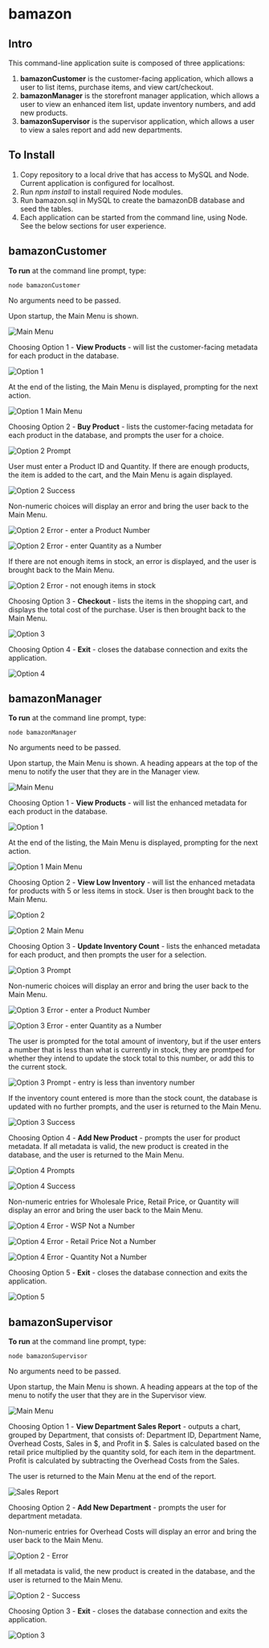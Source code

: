 # bamazon

## Intro

This command-line application suite is composed of three applications:
1.  **bamazonCustomer** is the customer-facing application, which allows a user to list items, purchase items, and view cart/checkout.
1.  **bamazonManager** is the storefront manager application, which allows a user to view an enhanced item list, update inventory numbers, and add new products.
1.  **bamazonSupervisor** is the supervisor application, which allows a user to view a sales report and add new departments.

## To Install

1.  Copy repository to a local drive that has access to MySQL and Node.  Current application is configured for localhost.
1.  Run *npm install* to install required Node modules.
1.  Run bamazon.sql in MySQL to create the bamazonDB database and seed the tables.
1.  Each application can be started from the command line, using Node.  See the below sections for user experience.

## bamazonCustomer

**To run** at the command line prompt, type:
```
node bamazonCustomer
```
No arguments need to be passed.

Upon startup, the Main Menu is shown. 

![Main Menu](/images/bamazonCustomerMainMenu.png)

Choosing Option 1 - **View Products** - will list the customer-facing metadata for each product in the database.

![Option 1](/images/bamazonCustomerOpt1-a.png)

At the end of the listing, the Main Menu is displayed, prompting for the next action.

![Option 1 Main Menu](/images/bamazonCustomerOpt1-b.png)

Choosing Option 2 - **Buy Product** - lists the customer-facing metadata for each product in the database, and prompts the user for a choice.  

![Option 2 Prompt](/images/bamazonCustomerOpt2-a.png)

User must enter a Product ID and Quantity.  If there are enough products, the item is added to the cart, and the Main Menu is again displayed.

![Option 2 Success](/images/bamazonCustomerOpt2-b.png)

Non-numeric choices will display an error and bring the user back to the Main Menu.

![Option 2 Error - enter a Product Number](/images/bamazonCustomerOpt2-c.png)

![Option 2 Error - enter Quantity as a Number](/images/bamazonCustomerOpt2-d.png)

If there are not enough items in stock, an error is displayed, and the user is brought back to the Main Menu.

![Option 2 Error - not enough items in stock](/images/bamazonCustomerOpt2-e.png)

Choosing Option 3 - **Checkout** - lists the items in the shopping cart, and displays the total cost of the purchase.  User is then brought back to the Main Menu.

![Option 3](/images/bamazonCustomerOpt3.png)

Choosing Option 4 - **Exit** - closes the database connection and exits the application.

![Option 4](/images/bamazonCustomerOpt4.png)

## bamazonManager

**To run** at the command line prompt, type:
```
node bamazonManager
```
No arguments need to be passed.

Upon startup, the Main Menu is shown. A heading appears at the top of the menu to notify the user that they are in the Manager view.

![Main Menu](/images/bamazonManagerMainMenu.png)

Choosing Option 1 - **View Products** - will list the enhanced metadata for each product in the database.

![Option 1](/images/bamazonManagerOpt1-a.png)

At the end of the listing, the Main Menu is displayed, prompting for the next action.

![Option 1 Main Menu](/images/bamazonManagerOpt1-b.png)

Choosing Option 2 - **View Low Inventory** - will list the enhanced metadata for products with 5 or less items in stock.  User is then brought back to the Main Menu.

![Option 2](/images/bamazonManagerOpt2-a.png)

![Option 2 Main Menu](/images/bamazonManagerOpt2-b.png)

Choosing Option 3 - **Update Inventory Count** - lists the enhanced metadata for each product, and then prompts the user for a selection.

![Option 3 Prompt](/images/bamazonManagerOpt3-a.png)

Non-numeric choices will display an error and bring the user back to the Main Menu.

![Option 3 Error - enter a Product Number](/images/bamazonManagerOpt3-b.png)

![Option 3 Error - enter Quantity as a Number](/images/bamazonManagerOpt3-c.png)

The user is prompted for the total amount of inventory, but if the user enters a number that is less than what is currently in stock, they are promtped for whether they intend to update the stock total to this number, or add this to the current stock.

![Option 3 Prompt - entry is less than inventory number](/images/bamazonManagerOpt3-d.png)

If the inventory count entered is more than the stock count, the database is updated with no further prompts, and the user is returned to the Main Menu.

![Option 3 Success](/images/bamazonManagerOpt3-e.png)

Choosing Option 4 - **Add New Product** - prompts the user for product metadata.  If all metadata is valid, the new product is created in the database, and the user is returned to the Main Menu.

![Option 4 Prompts](/images/bamazonManagerOpt4-a.png)

![Option 4 Success](/images/bamazonManagerOpt4-b.png)

Non-numeric entries for Wholesale Price, Retail Price, or Quantity will display an error and bring the user back to the Main Menu.

![Option 4 Error - WSP Not a Number](/images/bamazonManagerOpt4-c.png)

![Option 4 Error - Retail Price Not a Number](/images/bamazonManagerOpt4-d.png)

![Option 4 Error - Quantity Not a Number](/images/bamazonManagerOpt4-e.png)

Choosing Option 5 - **Exit** - closes the database connection and exits the application.

![Option 5](/images/bamazonManagerOpt5.png)

## bamazonSupervisor

**To run** at the command line prompt, type:
```
node bamazonSupervisor
```
No arguments need to be passed.

Upon startup, the Main Menu is shown. A heading appears at the top of the menu to notify the user that they are in the Supervisor view.

![Main Menu](/images/bamazonSupervisorMainMenu.png)

Choosing Option 1 - **View Department Sales Report** - outputs a chart, grouped by Department, that consists of:  Department ID, Department Name, Overhead Costs, Sales in $, and Profit in $.  Sales is calculated based on the retail price multiplied by the quantity sold, for each item in the department.  Profit is calculated by subtracting the Overhead Costs from the Sales.

The user is returned to the Main Menu at the end of the report.

![Sales Report](/images/bamazonSupervisorOpt1.png)

Choosing Option 2 - **Add New Department** - prompts the user for department metadata.  

Non-numeric entries for Overhead Costs will display an error and bring the user back to the Main Menu.

![Option 2 - Error](/images/bamazonSupervisorOpt2-a.png)

If all metadata is valid, the new product is created in the database, and the user is returned to the Main Menu. 

![Option 2 - Success](/images/bamazonSupervisorOpt2-b.png)

Choosing Option 3 - **Exit** - closes the database connection and exits the application.

![Option 3](/images/bamazonSupervisorOpt3.png)